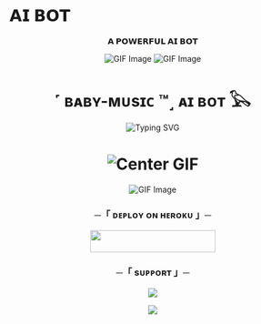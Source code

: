# 𝗔𝗜 𝗕𝗢𝗧

<p align="center">
  <b>𝗔 𝗣𝗢𝗪𝗘𝗥𝗙𝗨𝗟 𝗔𝗜 𝗕𝗢𝗧</b>
</p>

<div align="center">
  <img src="https://user-images.githubusercontent.com/73097560/115834477-dbab4500-a447-11eb-908a-139a6edaec5c.gif" alt="GIF Image">
  <img src="https://user-images.githubusercontent.com/73097560/115834477-dbab4500-a447-11eb-908a-139a6edaec5c.gif" alt="GIF Image">
</div>

<h1 align="center">
  <b>˹ ʙᴀʙʏ-ᴍᴜsɪᴄ ™˼ ᴀɪ ʙᴏᴛ 𓅂</b>
</h1>

<div align="center">
  <img src="https://readme-typing-svg.herokuapp.com?color=DC143C&center=true&vCenter=true&lines=──+˹+ʙᴀʙʏ-ᴍᴜsɪᴄ+™˼+ᴀɪ+ʙᴏᴛ+𓅂+──;Fᴏʀᴋ+ᴀɴᴅ+ɢɪᴠᴇ+sᴛᴀʀ+ᴛʜᴇɴ+ᴅᴇᴘʟᴏʏ.&width=600&height=180" alt="Typing SVG">
</div>


<h1 align="center">
  <img src="./.github/a94aee835e16cff4f14c83dac8ffbe10.gif" alt="Center GIF">
</h1>

<div align="center">
  <img src="https://user-images.githubusercontent.com/73097560/115834477-dbab4500-a447-11eb-908a-139a6edaec5c.gif" alt="GIF Image">
</div>

<h3 align="center">
    ─「 ᴅᴇᴩʟᴏʏ ᴏɴ ʜᴇʀᴏᴋᴜ 」─
</h3>


<p align="center"><a href="https://dashboard.heroku.com/new?template=https://github.com/OWNERSYSTUMM/Vikky"> <img src="https://img.shields.io/badge/Deploy%20On%20Heroku-green?style=for-the-badge&logo=heroku" width="220" height="38.45"/></a></p>

<h3 align="center">
    ─「 sᴜᴩᴩᴏʀᴛ 」─
</h3>

<p align="center">
<a href="https://t.me/+OL6jdTL7JAJjYzVl"><img src="https://img.shields.io/badge/-Support%20Group-blue.svg?style=for-the-badge&logo=Telegram"></a>
</p>

<p align="center">
<a href="https://t.me/BABY09_WORLD"><img src="https://img.shields.io/badge/-Support%20Channel-blue.svg?style=for-the-badge&logo=Telegram"></a>
</p>

